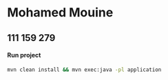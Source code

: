 # Mohamed Mouine 
## 111 159 279

#### Run project
```bash
mvn clean install && mvn exec:java -pl application
```
